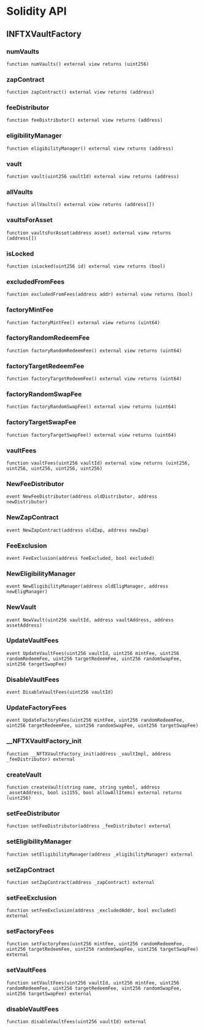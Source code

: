 # Solidity API

## INFTXVaultFactory

### numVaults

```solidity
function numVaults() external view returns (uint256)
```

### zapContract

```solidity
function zapContract() external view returns (address)
```

### feeDistributor

```solidity
function feeDistributor() external view returns (address)
```

### eligibilityManager

```solidity
function eligibilityManager() external view returns (address)
```

### vault

```solidity
function vault(uint256 vaultId) external view returns (address)
```

### allVaults

```solidity
function allVaults() external view returns (address[])
```

### vaultsForAsset

```solidity
function vaultsForAsset(address asset) external view returns (address[])
```

### isLocked

```solidity
function isLocked(uint256 id) external view returns (bool)
```

### excludedFromFees

```solidity
function excludedFromFees(address addr) external view returns (bool)
```

### factoryMintFee

```solidity
function factoryMintFee() external view returns (uint64)
```

### factoryRandomRedeemFee

```solidity
function factoryRandomRedeemFee() external view returns (uint64)
```

### factoryTargetRedeemFee

```solidity
function factoryTargetRedeemFee() external view returns (uint64)
```

### factoryRandomSwapFee

```solidity
function factoryRandomSwapFee() external view returns (uint64)
```

### factoryTargetSwapFee

```solidity
function factoryTargetSwapFee() external view returns (uint64)
```

### vaultFees

```solidity
function vaultFees(uint256 vaultId) external view returns (uint256, uint256, uint256, uint256, uint256)
```

### NewFeeDistributor

```solidity
event NewFeeDistributor(address oldDistributor, address newDistributor)
```

### NewZapContract

```solidity
event NewZapContract(address oldZap, address newZap)
```

### FeeExclusion

```solidity
event FeeExclusion(address feeExcluded, bool excluded)
```

### NewEligibilityManager

```solidity
event NewEligibilityManager(address oldEligManager, address newEligManager)
```

### NewVault

```solidity
event NewVault(uint256 vaultId, address vaultAddress, address assetAddress)
```

### UpdateVaultFees

```solidity
event UpdateVaultFees(uint256 vaultId, uint256 mintFee, uint256 randomRedeemFee, uint256 targetRedeemFee, uint256 randomSwapFee, uint256 targetSwapFee)
```

### DisableVaultFees

```solidity
event DisableVaultFees(uint256 vaultId)
```

### UpdateFactoryFees

```solidity
event UpdateFactoryFees(uint256 mintFee, uint256 randomRedeemFee, uint256 targetRedeemFee, uint256 randomSwapFee, uint256 targetSwapFee)
```

### __NFTXVaultFactory_init

```solidity
function __NFTXVaultFactory_init(address _vaultImpl, address _feeDistributor) external
```

### createVault

```solidity
function createVault(string name, string symbol, address _assetAddress, bool is1155, bool allowAllItems) external returns (uint256)
```

### setFeeDistributor

```solidity
function setFeeDistributor(address _feeDistributor) external
```

### setEligibilityManager

```solidity
function setEligibilityManager(address _eligibilityManager) external
```

### setZapContract

```solidity
function setZapContract(address _zapContract) external
```

### setFeeExclusion

```solidity
function setFeeExclusion(address _excludedAddr, bool excluded) external
```

### setFactoryFees

```solidity
function setFactoryFees(uint256 mintFee, uint256 randomRedeemFee, uint256 targetRedeemFee, uint256 randomSwapFee, uint256 targetSwapFee) external
```

### setVaultFees

```solidity
function setVaultFees(uint256 vaultId, uint256 mintFee, uint256 randomRedeemFee, uint256 targetRedeemFee, uint256 randomSwapFee, uint256 targetSwapFee) external
```

### disableVaultFees

```solidity
function disableVaultFees(uint256 vaultId) external
```

